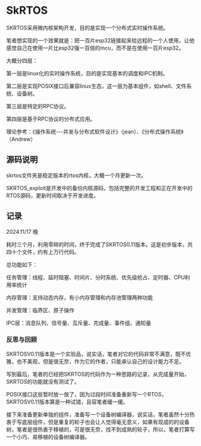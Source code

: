 # SkRTOS

SKRTOS采用微内核架构开发，目的是实现一个分布式实时操作系统。

笔者想实现的一个效果就是：把一百片esp32链接起来给远程的一个人使用，让他感觉自己在使用一片比esp32强一百倍的mcu，而不是在使用一百片esp32。

大概分四层：

第一层是linux化的实时操作系统，目的是实现基本的调度和IPC机制。

第二层是实现POSIX接口后兼容linux生态，这一层为基本组件，如shell、文件系统、设备树。

第三层是特定的RPC协议。

第四层是基于RPC协议的分布式应用。

理论参考：《操作系统---并发与分布式软件设计》（jean）、《分布式操作系统》（Andrew）



## 源码说明

skrtos文件夹是稳定版本的rtos内核，大概一个月更新一次。

SKRTOS_exploit是开发中的备份内核源码，包括完整的开发工程和正在开发中的RTOS源码，更新时间取决于开发进度。



## 记录

2024.11/17 晚

耗时三个月，利用零碎的时间，终于完成了SKRTOS0.11版本。这是初步版本，共四十个文件，约有上万行代码。

总功能如下：

任务管理：线程、延时阻塞、时间片、分时系统、优先级抢占、定时器、CPU利用率统计

内存管理：支持动态内存，有小内存管理和内存池管理两种功能

并发管理：临界区、原子操作

IPC层：消息队列、信号量、互斥量、完成量、事件组、通知量



### 反思与回顾

SKRTOSV0.11版本是一个实验品，说实话，笔者对它的代码非常不满意，既不优雅，也不美观，但是很无奈，作为它的作者，只能承认自己的设计能力不足。

写到最后，笔者的已经把SKRTOS的代码作为一种思路的记录，从完成量开始，SKRTOS的功能就没有测试了。

POSIX接口这些暂时放一放了，因为过段时间准备重新写一个RTOS，SKRTOSV0.11版本算是一种试错，且容笔者缓一缓。

接下来准备更新单独的组件，准备写一个设备树编译器，说实话，笔者虽然十分热衷于写底层组件，但是重复的轮子也会让人觉得毫无意义，如果有现成的的设备树，笔者是很热衷于移植的，可是很无奈，找不到成熟的轮子，所以，笔者打算写一个小巧、易移植的设备树编译器。

